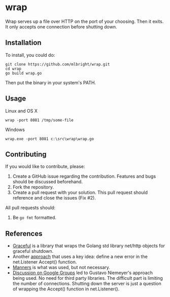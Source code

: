 wrap
====

Wrap serves up a file over HTTP on the port of your choosing. Then it exits. It
only accepts one connection before shutting down.

## Installation

To install, you could do:

```
git clone https://github.com/mlbright/wrap.git
cd wrap
go build wrap.go
```

Then put the binary in your system's PATH.

## Usage

Linux and OS X

```
wrap -port 8081 /tmp/some-file
```

Windows

```
wrap.exe -port 8081 c:\src\wrap\wrap.go
```

## Contributing

If you would like to contribute, please:

1. Create a GitHub issue regarding the contribution. Features and bugs should be discussed beforehand.
2. Fork the repository.
3. Create a pull request with your solution. This pull request should reference and close the issues (Fix #2).

All pull requests should:

1. Be `go fmt` formatted.

## References

* [Graceful](https://github.com/tylerb/graceful) is a library that wraps the Golang std library net/http objects
for graceful shutdown.
* Another [approach](http://www.hydrogen18.com/blog/stop-listening-http-server-go.html) that uses a key idea: define a new
error in the net.Listener Accept() function.
* [Manners](https://github.com/braintree/manners) is what was used, but not necessary.
* [Discussion on Google Groups](https://groups.google.com/forum/#!topic/golang-nuts/qt3ABSpKjzM) led to Gustavo Niemeyer's approach
being used. No need for third party libraries. The difficult part is limiting the number of connections. Shutting down the
server is just a question of wrapping the Accept() function in net.Listener().
